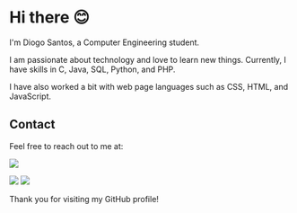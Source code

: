 # Hi there 😊

I'm Diogo Santos, a Computer Engineering student.


I am passionate about technology and love to learn new things. Currently, I have skills in C, Java, SQL, Python, and PHP.


I have also worked a bit with web page languages such as CSS, HTML, and JavaScript.

## Contact
Feel free to reach out to me at:

<a href="https://www.linkedin.com/in/diogo-santos-089bb8269/" target="_blank"><img src="https://img.shields.io/badge/-LinkedIn-%230077B5?style=for-the-badge&logo=linkedin&logoColor=white" target="_blank"></a>

  <a href = "mailto:diogo2463@hotmail.com"><img src="https://img.shields.io/badge/-Gmail-%23333?style=for-the-badge&logo=gmail&logoColor=white" target="_blank"></a>
  <a href="https://twitter.com/DidiTugaHD" target="_blank"><img src="https://img.shields.io/badge/Twitter-blue?style=for-the-badge&logo=twitter&logoColor=white"></a>

Thank you for visiting my GitHub profile!
